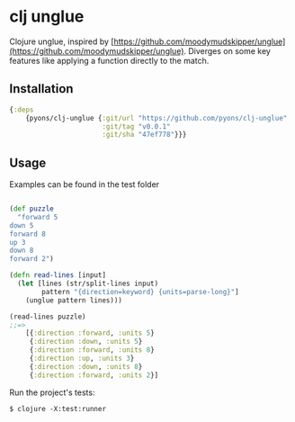 # clj unglue

Clojure unglue, inspired by [https://github.com/moodymudskipper/unglue](https://github.com/moodymudskipper/unglue). Diverges on some key features like applying a function directly to the match.

## Installation

```clojure
{:deps
    {pyons/clj-unglue {:git/url "https://github.com/pyons/clj-unglue" 
                       :git/tag "v0.0.1" 
                       :git/sha "47ef778"}}}
```

## Usage

Examples can be found in the test folder


```clojure

(def puzzle
  "forward 5
down 5
forward 8
up 3
down 8
forward 2")

(defn read-lines [input]
  (let [lines (str/split-lines input)
        pattern "{direction=keyword} {units=parse-long}"]
    (unglue pattern lines)))

(read-lines puzzle)
;;=>
    [{:direction :forward, :units 5}
     {:direction :down, :units 5}
     {:direction :forward, :units 8}
     {:direction :up, :units 3}
     {:direction :down, :units 8}
     {:direction :forward, :units 2}]

```


Run the project's tests:

    $ clojure -X:test:runner

